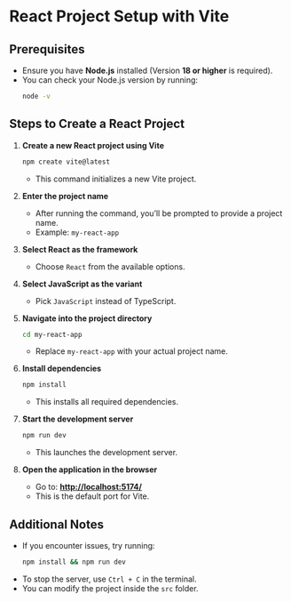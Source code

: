 # React Project Setup with Vite

## Prerequisites
- Ensure you have **Node.js** installed (Version **18 or higher** is required).
- You can check your Node.js version by running:
  ```sh
  node -v
  ```

## Steps to Create a React Project

1. **Create a new React project using Vite**
   ```sh
   npm create vite@latest
   ```
   - This command initializes a new Vite project.

2. **Enter the project name**
   - After running the command, you’ll be prompted to provide a project name.
   - Example: `my-react-app`

3. **Select React as the framework**
   - Choose `React` from the available options.

4. **Select JavaScript as the variant**
   - Pick `JavaScript` instead of TypeScript.

5. **Navigate into the project directory**
   ```sh
   cd my-react-app
   ```
   - Replace `my-react-app` with your actual project name.

6. **Install dependencies**
   ```sh
   npm install
   ```
   - This installs all required dependencies.

7. **Start the development server**
   ```sh
   npm run dev
   ```
   - This launches the development server.

8. **Open the application in the browser**
   - Go to: **[http://localhost:5174/](http://localhost:5174/)**
   - This is the default port for Vite.

## Additional Notes
- If you encounter issues, try running:
  ```sh
  npm install && npm run dev
  ```
- To stop the server, use `Ctrl + C` in the terminal.
- You can modify the project inside the `src` folder.
